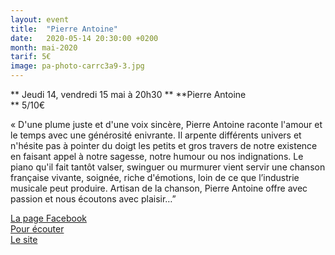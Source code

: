 ```yaml
---
layout: event
title:  "Pierre Antoine"
date:   2020-05-14 20:30:00 +0200
month: mai-2020
tarif: 5€
image: pa-photo-carrc3a9-3.jpg
---
```


**
Jeudi 14, vendredi 15 mai à 20h30  ** **Pierre Antoine  
** 5/10€

« D'une plume juste et d'une voix sincère, Pierre Antoine raconte l'amour et le temps avec une générosité enivrante. Il arpente différents univers et n'hésite pas à pointer du doigt les petits et gros travers de notre existence en faisant appel à notre sagesse, notre humour ou nos indignations. Le piano qu'il fait tantôt valser, swinguer ou murmurer vient servir une chanson française vivante, soignée, riche d'émotions, loin de ce que l’industrie musicale peut produire. Artisan de la chanson, Pierre Antoine offre avec passion et nous écoutons avec plaisir…”



[La page Facebook](https://www.facebook.com/PAChanson/)  
[Pour écouter](http://soundcloud.com/pierre-antoine-officiel)  
[Le site](https://pierreantoinechanson.wixsite.com/)